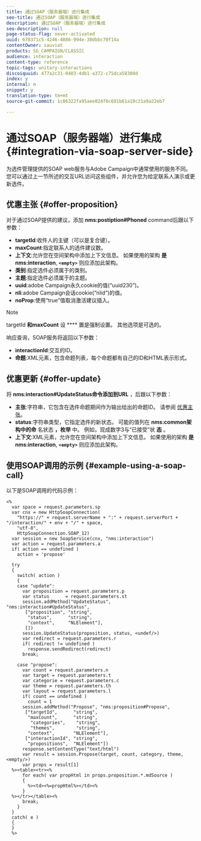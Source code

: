 ```yaml
---
title: 通过SOAP（服务器端）进行集成
seo-title: 通过SOAP（服务器端）进行集成
description: 通过SOAP（服务器端）进行集成
seo-description: null
page-status-flag: never-activated
uuid: 678371c5-4246-4886-994e-30dbbc70f14a
contentOwner: sauviat
products: SG_CAMPAIGN/CLASSIC
audience: interaction
content-type: reference
topic-tags: unitary-interactions
discoiquuid: 477a2c31-0403-4db1-a372-c75dca58380d
index: y
internal: n
snippet: y
translation-type: tm+mt
source-git-commit: 1c86322fa95aee024f6c691b61a10c21a9a22eb7

---
```



# 通过SOAP（服务器端）进行集成{#integration-via-soap-server-side}

为选件管理提供的SOAP web服务与Adobe Campaign中通常使用的服务不同。 您可以通过上一节所述的交互URL访问这些组件，并允许您为给定联系人演示或更新选件。

## 优惠主张 {#offer-proposition}

对于通过SOAP提供的建议，添加 **nms:postiption#Phoned** command后跟以下参数：

* **targetId**:收件人的主键（可以是复合键）。
* **maxCount**:指定联系人的选件建议数。
* **上下文**:允许您在空间架构中添加上下文信息。 如果使用的架构 **是nms:interaction**, **`<empty>`** 则应添加此架构。
* **类别**:指定选件必须属于的类别。
* **主题**:指定选件必须属于的主题。
* **uuid**:adobe Campaign永久cookie的值(“uuid230”)。
* **nli**:adobe Campaign会话cookie(“nlid”)的值。
* **noProp**:使用“true”值取消激活建议插入。

>[!NOTE]
>
>targetId **和maxCount** 设 **** 置是强制设置。 其他选项是可选的。

响应查询，SOAP服务将返回以下参数：

* **interactionId**:交互的ID。
* **命题**:XML元素，包含命题列表，每个命题都有自己的ID和HTML表示形式。

## 优惠更新 {#offer-update}

将 **nms:interaction#UpdateStatus命令添加到URL** ，后跟以下参数：

* **主张**:字符串，它包含在选件命题期间作为输出给出的命题ID。 请参阅 [优惠主张](#offer-proposition)。
* **status**:字符串类型，它指定选件的新状态。 可能的值列在 **nms:common架构中的命** 名状态 **，枚举** 中。 例如，现成数字3与“已接受”状 **态** 。
* **上下文**:XML元素，允许您在空间架构中添加上下文信息。 如果使用的架构 **是nms:interaction**, **`<empty>`** 则应添加此架构。

## 使用SOAP调用的示例 {#example-using-a-soap-call}

以下是SOAP调用的代码示例：

```
<%
  var space = request.parameters.sp
  var cnx = new HttpSoapConnection(
    "https://" + request.serverName + ":" + request.serverPort + "/interaction/" + env + "/" + space,
    "utf-8",
    HttpSoapConnection.SOAP_12)
  var session = new SoapService(cnx, "nms:interaction")
  var action = request.parameters.a
  if( action == undefined )
    action = 'propose'

  try
  {
    switch( action )
    {
    case "update":
      var proposition = request.parameters.p
      var status      = request.parameters.st
      session.addMethod("UpdateStatus", "nms:interaction#UpdateStatus",
       ["proposition", "string",
        "status",      "string",
        "context",     "NLElement"],
       [])
      session.UpdateStatus(proposition, status, <undef/>)
      var redirect = request.parameters.r
      if( redirect != undefined )
        response.sendRedirect(redirect)
      break;

    case "propose":
      var count = request.parameters.n
      var target = request.parameters.t
      var categorie = request.parameters.c
      var theme = request.parameters.th
      var layout = request.parameters.l
      if( count == undefined )
        count = 1
      session.addMethod("Propose", "nms:proposition#Propose",
       ["targetId",      "string",
        "maxCount",      "string",
         "categories",    "string",
         "themes",        "string",
        "context",       "NLElement"],
       ["interactionId", "string",
        "propositions",  "NLElement"])
      response.setContentType("text/html")
      var result = session.Propose(target, count, category, theme, <empty/>)
      var props = result[1]
  %><table><tr><%
      for each( var propHtml in props.proposition.*.mdSource )
      {
        %><td><%=propHtml%></td><%
      }
  %></tr></table><%
      break;
    }
  }
  catch( e )
  {
  }
  %>
```
